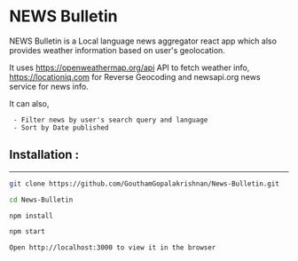#  NEWS Bulletin


NEWS Bulletin is a Local language news aggregator react app which also provides weather information based on user's geolocation.

It uses https://openweathermap.org/api API to fetch weather info, https://locationiq.com for Reverse Geocoding and newsapi.org news service for news info.

It can also,


     - Filter news by user's search query and language
     - Sort by Date published

## Installation :
---
``` bash
git clone https://github.com/GouthamGopalakrishnan/News-Bulletin.git

cd News-Bulletin

npm install

npm start

Open http://localhost:3000 to view it in the browser
```
